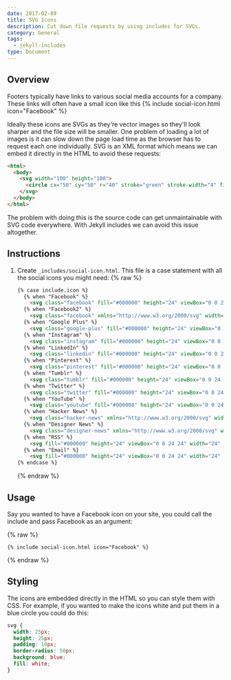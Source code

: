 ```yaml
---
date: 2017-02-09
title: SVG Icons
description: Cut down file requests by using includes for SVGs.
category: General
tags:
  - jekyll-includes
type: Document
---
```


## Overview

Footers typically have links to various social media accounts for a company. These links will often have a small icon like this {% include social-icon.html icon="Facebook" %}

Ideally these icons are SVGs as they're vector images so they'll look sharper and the file size will be smaller. One problem of loading a lot of images is it can slow down the page load time as the browser has to request each one individually. SVG is an XML format which means we can embed it directly in the HTML to avoid these requests:

~~~html
<html>
  <body>
    <svg width="100" height="100">
      <circle cx="50" cy="50" r="40" stroke="green" stroke-width="4" fill="yellow" />
    </svg>
  </body>
</html>
~~~

The problem with doing this is the source code can get unmaintainable with SVG code everywhere. With Jekyll includes we can avoid this issue altogether.

## Instructions

1.  Create `_includes/social-icon.html`. This file is a case statement with all the social icons you might need:
    {% raw %}
    ~~~html
    {% case include.icon %}
      {% when "Facebook" %}
        <svg class="facebook" fill="#000000" height="24" viewBox="0 0 24 24" width="24" xmlns="http://www.w3.org/2000/svg"><path d="M19,4V7H17A1,1 0 0,0 16,8V10H19V13H16V20H13V13H11V10H13V7.5C13,5.56 14.57,4 16.5,4M20,2H4A2,2 0 0,0 2,4V20A2,2 0 0,0 4,22H20A2,2 0 0,0 22,20V4C22,2.89 21.1,2 20,2Z" /></svg>
      {% when "Facebook2" %}
        <svg class="facebook" xmlns="http://www.w3.org/2000/svg" width="25" height="25" viewBox="15.8 15.8 25 25"><path d="M32.8 24.7h-3.2v-2.1c0-0.8 0.5-1 0.9-1s2.3 0 2.3 0v-3.5l-3.1 0c-3.5 0-4.3 2.6-4.3 4.3v2.3h-2v3.6h2c0 4.6 0 10.2 0 10.2h4.2c0 0 0-5.6 0-10.2h2.8L32.8 24.7z"/></svg>
      {% when "Google Plus" %}
        <svg class="google-plus" fill="#000000" height="24" viewBox="0 0 24 24" width="24" xmlns="http://www.w3.org/2000/svg"><path d="M23,11H21V9H19V11H17V13H19V15H21V13H23M8,11V13.4H12C11.8,14.4 10.8,16.4 8,16.4C5.6,16.4 3.7,14.4 3.7,12C3.7,9.6 5.6,7.6 8,7.6C9.4,7.6 10.3,8.2 10.8,8.7L12.7,6.9C11.5,5.7 9.9,5 8,5C4.1,5 1,8.1 1,12C1,15.9 4.1,19 8,19C12,19 14.7,16.2 14.7,12.2C14.7,11.7 14.7,11.4 14.6,11H8Z" /></svg>
      {% when "Instagram" %}
        <svg class="instagram" fill="#000000" height="24" viewBox="0 0 24 24" width="24" xmlns="http://www.w3.org/2000/svg"><path d="M7.8,2H16.2C19.4,2 22,4.6 22,7.8V16.2A5.8,5.8 0 0,1 16.2,22H7.8C4.6,22 2,19.4 2,16.2V7.8A5.8,5.8 0 0,1 7.8,2M7.6,4A3.6,3.6 0 0,0 4,7.6V16.4C4,18.39 5.61,20 7.6,20H16.4A3.6,3.6 0 0,0 20,16.4V7.6C20,5.61 18.39,4 16.4,4H7.6M17.25,5.5A1.25,1.25 0 0,1 18.5,6.75A1.25,1.25 0 0,1 17.25,8A1.25,1.25 0 0,1 16,6.75A1.25,1.25 0 0,1 17.25,5.5M12,7A5,5 0 0,1 17,12A5,5 0 0,1 12,17A5,5 0 0,1 7,12A5,5 0 0,1 12,7M12,9A3,3 0 0,0 9,12A3,3 0 0,0 12,15A3,3 0 0,0 15,12A3,3 0 0,0 12,9Z" /></svg>
      {% when "LinkedIn" %}
        <svg class="linkedin" fill="#000000" height="24" viewBox="0 0 24 24" width="24" xmlns="http://www.w3.org/2000/svg"><path d="M19,19H16V13.7A1.5,1.5 0 0,0 14.5,12.2A1.5,1.5 0 0,0 13,13.7V19H10V10H13V11.2C13.5,10.36 14.59,9.8 15.5,9.8A3.5,3.5 0 0,1 19,13.3M6.5,8.31C5.5,8.31 4.69,7.5 4.69,6.5A1.81,1.81 0 0,1 6.5,4.69C7.5,4.69 8.31,5.5 8.31,6.5A1.81,1.81 0 0,1 6.5,8.31M8,19H5V10H8M20,2H4C2.89,2 2,2.89 2,4V20A2,2 0 0,0 4,22H20A2,2 0 0,0 22,20V4C22,2.89 21.1,2 20,2Z" /></svg>
      {% when "Pinterest" %}
        <svg class="pinterest" fill="#000000" height="24" viewBox="0 0 24 24" width="24" xmlns="http://www.w3.org/2000/svg"><path d="M13,16.2C12.2,16.2 11.43,15.86 10.88,15.28L9.93,18.5L9.86,18.69L9.83,18.67C9.64,19 9.29,19.2 8.9,19.2C8.29,19.2 7.8,18.71 7.8,18.1C7.8,18.05 7.81,18 7.81,17.95H7.8L7.85,17.77L9.7,12.21C9.7,12.21 9.5,11.59 9.5,10.73C9.5,9 10.42,8.5 11.16,8.5C11.91,8.5 12.58,8.76 12.58,9.81C12.58,11.15 11.69,11.84 11.69,12.81C11.69,13.55 12.29,14.16 13.03,14.16C15.37,14.16 16.2,12.4 16.2,10.75C16.2,8.57 14.32,6.8 12,6.8C9.68,6.8 7.8,8.57 7.8,10.75C7.8,11.42 8,12.09 8.34,12.68C8.43,12.84 8.5,13 8.5,13.2A1,1 0 0,1 7.5,14.2C7.13,14.2 6.79,14 6.62,13.7C6.08,12.81 5.8,11.79 5.8,10.75C5.8,7.47 8.58,4.8 12,4.8C15.42,4.8 18.2,7.47 18.2,10.75C18.2,13.37 16.57,16.2 13,16.2M20,2H4C2.89,2 2,2.89 2,4V20A2,2 0 0,0 4,22H20A2,2 0 0,0 22,20V4C22,2.89 21.1,2 20,2Z" /></svg>
      {% when "Tumblr" %}
        <svg class="tumblr" fill="#000000" height="24" viewBox="0 0 24 24" width="24" xmlns="http://www.w3.org/2000/svg"><path d="M16,11H13V14.9C13,15.63 13.14,16 14.1,16H16V19C16,19 14.97,19.1 13.9,19.1C11.25,19.1 10,17.5 10,15.7V11H8V8.2C10.41,8 10.62,6.16 10.8,5H13V8H16M20,2H4C2.89,2 2,2.89 2,4V20A2,2 0 0,0 4,22H20A2,2 0 0,0 22,20V4C22,2.89 21.1,2 20,2Z" /></svg>
      {% when "Twitter" %}
        <svg class="twitter" fill="#000000" height="24" viewBox="0 0 24 24" width="24" xmlns="http://www.w3.org/2000/svg"><path d="M22.46,6C21.69,6.35 20.86,6.58 20,6.69C20.88,6.16 21.56,5.32 21.88,4.31C21.05,4.81 20.13,5.16 19.16,5.36C18.37,4.5 17.26,4 16,4C13.65,4 11.73,5.92 11.73,8.29C11.73,8.63 11.77,8.96 11.84,9.27C8.28,9.09 5.11,7.38 3,4.79C2.63,5.42 2.42,6.16 2.42,6.94C2.42,8.43 3.17,9.75 4.33,10.5C3.62,10.5 2.96,10.3 2.38,10C2.38,10 2.38,10 2.38,10.03C2.38,12.11 3.86,13.85 5.82,14.24C5.46,14.34 5.08,14.39 4.69,14.39C4.42,14.39 4.15,14.36 3.89,14.31C4.43,16 6,17.26 7.89,17.29C6.43,18.45 4.58,19.13 2.56,19.13C2.22,19.13 1.88,19.11 1.54,19.07C3.44,20.29 5.7,21 8.12,21C16,21 20.33,14.46 20.33,8.79C20.33,8.6 20.33,8.42 20.32,8.23C21.16,7.63 21.88,6.87 22.46,6Z" /></svg>
      {% when "YouTube" %}
        <svg class="youtube" fill="#000000" height="24" viewBox="0 0 24 24" width="24" xmlns="http://www.w3.org/2000/svg"><path d="M10,16.5V7.5L16,12M20,4.4C19.4,4.2 15.7,4 12,4C8.3,4 4.6,4.19 4,4.38C2.44,4.9 2,8.4 2,12C2,15.59 2.44,19.1 4,19.61C4.6,19.81 8.3,20 12,20C15.7,20 19.4,19.81 20,19.61C21.56,19.1 22,15.59 22,12C22,8.4 21.56,4.91 20,4.4Z" /></svg>
      {% when "Hacker News" %}
        <svg class="hacker-news" xmlns="http://www.w3.org/2000/svg" width="24" height="24" viewBox="0 0 24 24"><path d="M18.8 3.3c-0.4 0.8-5.6 11.1-5.6 11.2 0 2 0 6.2 0 6.2 -0.1 0-2.2 0-2.3 0 0 0 0-5.9 0-6.2 0 0-5.5-10.9-5.6-11.1C5.3 3.3 5.3 3.3 5.3 3.3 5.3 3.3 5.3 3.3 5.3 3.3c0 0 0 0 0.1 0 0.9 0 1.7 0 2.6 0 0 0 0 0 0 0.1 0.1 0.1 4 8.3 4.1 8.3 0 0 4.2-8.3 4.3-8.4 0.8 0 1.6 0 2.4 0 0 0 0 0 0 0C18.8 3.3 18.8 3.3 18.8 3.3z"/></svg>
      {% when "Designer News" %}
        <svg class="designer-news" xmlns="http://www.w3.org/2000/svg" width="25" height="25" viewBox="285.1 408.4 25 25"><path d="M297 420.9c0-3.4-2.1-5.6-6-5.6h-3.9v11.3h4C294.9 426.6 297 424.3 297 420.9L297 420.9zM294.2 420.9c0 2.4-1.2 3.5-3.2 3.5h-1v-6.9h1C292.9 417.5 294.2 418.6 294.2 420.9zM308.1 426.6v-11.3h-2.6v6.3l-4.2-6.3h-2.7v11.3h2.6v-6.8l4.4 6.7h2.4V426.6z"/></svg>
      {% when "RSS" %}
        <svg fill="#000000" height="24" viewBox="0 0 24 24" width="24" xmlns="http://www.w3.org/2000/svg"><path d="M0 0h24v24H0z" fill="none"/><circle cx="6.18" cy="17.82" r="2.18"/><path d="M4 4.44v2.83c7.03 0 12.73 5.7 12.73 12.73h2.83c0-8.59-6.97-15.56-15.56-15.56zm0 5.66v2.83c3.9 0 7.07 3.17 7.07 7.07h2.83c0-5.47-4.43-9.9-9.9-9.9z"/></svg>
      {% when "Email" %}
        <svg fill="#000000" height="24" viewBox="0 0 24 24" width="24" xmlns="http://www.w3.org/2000/svg"><path d="M20 4H4c-1.1 0-1.99.9-1.99 2L2 18c0 1.1.9 2 2 2h16c1.1 0 2-.9 2-2V6c0-1.1-.9-2-2-2zm0 4l-8 5-8-5V6l8 5 8-5v2z"/><path d="M0 0h24v24H0z" fill="none"/></svg>
    {% endcase %}
    ~~~
    {% endraw %}

## Usage

Say you wanted to have a Facebook icon on your site, you could call the include and pass Facebook as an argument:

{% raw %}
~~~liquid
{% include social-icon.html icon="Facebook" %}
~~~
{% endraw %}

## Styling

The icons are embedded directly in the HTML so you can style them with CSS. For example, if you wanted to make the icons white and put them in a blue circle you could do this:

~~~css
svg {
  width: 25px;
  height: 25px;
  padding: 10px;
  border-radius: 50px;
  background: blue;
  fill: white;
}
~~~
